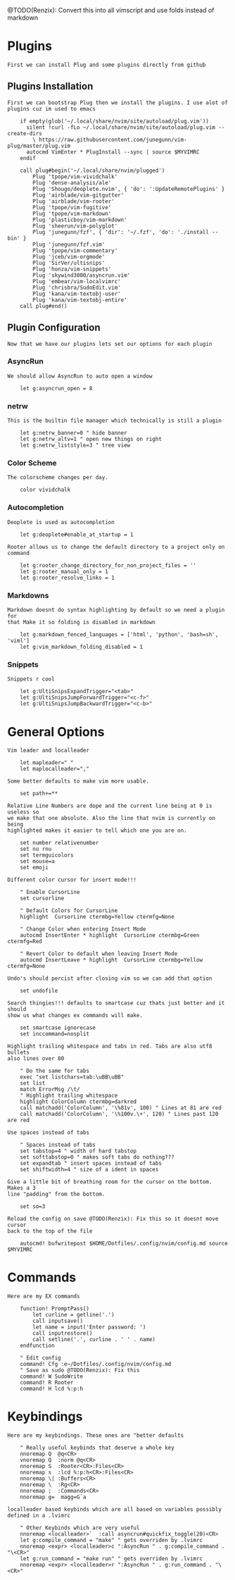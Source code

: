 @TODO(Renzix): Convert this into all vimscript and use folds instead of markdown

# Plugins

    First we can install Plug and some plugins directly from github

## Plugins Installation

    First we can bootstrap Plug then we install the plugins. I use alot of plugins cuz im used to emacs  


```vim
    if empty(glob('~/.local/share/nvim/site/autoload/plug.vim'))
      silent !curl -fLo ~/.local/share/nvim/site/autoload/plug.vim --create-dirs
        \ https://raw.githubusercontent.com/junegunn/vim-plug/master/plug.vim
      autocmd VimEnter * PlugInstall --sync | source $MYVIMRC
    endif
    
    call plug#begin('~/.local/share/nvim/plugged')
        Plug 'tpope/vim-vividchalk'
        Plug 'dense-analysis/ale'
        Plug 'Shougo/deoplete.nvim', { 'do': ':UpdateRemotePlugins' }
        Plug 'airblade/vim-gitgutter'
        Plug 'airblade/vim-rooter'
        Plug 'tpope/vim-fugitive'
        Plug 'tpope/vim-markdown'
        Plug 'plasticboy/vim-markdown'
        Plug 'sheerun/vim-polyglot'
        Plug 'junegunn/fzf', { 'dir': '~/.fzf', 'do': './install --bin' }
        Plug 'junegunn/fzf.vim'
        Plug 'tpope/vim-commentary'
        Plug 'jceb/vim-orgmode'
        Plug 'SirVer/ultisnips'
        Plug 'honza/vim-snippets'
        Plug 'skywind3000/asyncrun.vim'
        Plug 'embear/vim-localvimrc'
        Plug 'chrisbra/SudoEdit.vim'
        Plug 'kana/vim-textobj-user'
        Plug 'kana/vim-textobj-entire'
    call plug#end()
```

## Plugin Configuration 

    Now that we have our plugins lets set our options for each plugin

### AsyncRun

    We should allow AsyncRun to auto open a window

```vim
    let g:asyncrun_open = 8
```

### netrw

    This is the builtin file manager which technically is still a plugin

```vim
    let g:netrw_banner=0 " hide banner
    let g:netrw_altv=1 " open new things on right
    let g:netrw_liststyle=3 " tree view
```

### Color Scheme

    The colorscheme changes per day.

```vim
    color vividchalk
```

### Autocompletion

    Deoplete is used as autocompletion

```vim
    let g:deoplete#enable_at_startup = 1
```

    Rooter allows us to change the default directory to a project only on command

```vim
    let g:rooter_change_directory_for_non_project_files = ''
    let g:rooter_manual_only = 1
    let g:rooter_resolve_links = 1
```

### Markdowns

    Markdown doesnt do syntax highlighting by default so we need a plugin for
    that Make it so folding is disabled in markdown

```vim
    let g:markdown_fenced_languages = ['html', 'python', 'bash=sh', 'viml']
    let g:vim_markdown_folding_disabled = 1
```

### Snippets

    Snippets r cool

```vim
    let g:UltiSnipsExpandTrigger="<tab>"
    let g:UltiSnipsJumpForwardTrigger="<c-f>"
    let g:UltiSnipsJumpBackwardTrigger="<c-b>"
```

# General Options

    Vim leader and localleader

```vim
    let mapleader=" "
    let maplocalleader=","
```

    Some better defaults to make vim more usable.

```vim
    set path+=**
```

    Relative Line Numbers are dope and the current line being at 0 is useless so
    we make that one absolute. Also the line that nvim is currently on being 
    highlighted makes it easier to tell which one you are on.

```vim
    set number relativenumber
    set nu rnu
    set termguicolors
    set mouse=a
    set emoji
```

    Different color cursor for insert mode!!!

```vim
    " Enable CursorLine
    set cursorline

    " Default Colors for CursorLine
    highlight  CursorLine ctermbg=Yellow ctermfg=None

    " Change Color when entering Insert Mode
    autocmd InsertEnter * highlight  CursorLine ctermbg=Green ctermfg=Red

    " Revert Color to default when leaving Insert Mode
    autocmd InsertLeave * highlight  CursorLine ctermbg=Yellow ctermfg=None
```

    Undo's should percist after closing vim so we can add that option

```vim
    set undofile
```

    Search thingies!!! defaults to smartcase cuz thats just better and it should
    show us what changes ex commands will make.

```vim
    set smartcase ignorecase
    set inccommand=nosplit
```

    Highlight trailing whitespace and tabs in red. Tabs are also utf8 bullets 
    also lines over 80

```vim
    " Do the same for tabs
    exec "set listchars=tab:\uBB\uBB"
    set list
    match ErrorMsg /\t/
    " Highlight trailing whitespace
    highlight ColorColumn ctermbg=darkred
    call matchadd('ColorColumn', '\%81v', 100) " Lines at 81 are red
    call matchadd('ColorColumn', '\%100v.\+', 120) " Lines past 120 are red
```


    Use spaces instead of tabs  

```vim
    " Spaces instead of tabs
    set tabstop=4 " width of hard tabstop
    set softtabstop=0 " makes soft tabs do nothing???
    set expandtab " insert spaces instead of tabs
    set shiftwidth=4 " size of a ident in spaces
```

    Give a little bit of breathing room for the cursor on the bottom. Makes a 3
    line "padding" from the bottom.

```vim
    set so=3
```

    Reload the config on save @TODO(Renzix): Fix this so it doesnt move cursor 
    back to the top of the file

```vim
    autocmd! bufwritepost $HOME/Dotfiles/.config/nvim/config.md source $MYVIMRC
```

# Commands

    Here are my EX commands

```vim
    function! PromptPass()
        let curline = getline('.')
        call inputsave()
        let name = input('Enter password: ')
        call inputrestore()
        call setline('.', curline . ' ' . name)
    endfunction

    " Edit config
    command! Cfg :e~/Dotfiles/.config/nvim/config.md
    " Save as sudo @TODO(Renzix): Fix this
    command! W SudoWrite
    command! R Rooter
    command! H lcd %:p:h
```

# Keybindings

    Here are my keybindings. These ones are "better defaults

```vim
    " Really useful keybinds that deserve a whole key
    nnoremap Q  @q<CR>
    vnoremap Q  :norm @q<CR>
    nnoremap S  :Rooter<CR>:Files<CR>
    nnoremap s  :lcd %:p:h<CR>:Files<CR>
    nnoremap \| :Buffers<CR>
    nnoremap \  :Rg<CR>
    nnoremap ;  :Commands<CR>
    nnoremap g=  magg=G`a
```

    localleader based keybinds which are all based on variables possibly
    defined in a .lvimrc

```vim
    " Other Keybinds which are very useful
    nnoremap <localleader>`  :call asyncrun#quickfix_toggle(20)<CR>
    let g:compile_command = "make" " gets overriden by .lvimrc
    nnoremap <expr> <localleader>c ":AsyncRun " . g:compile_command . "\<CR>"
    let g:run_command = "make run" " gets overriden by .lvimrc
    nnoremap <expr> <localleader>r ":AsyncRun " . g:run_command . "\<CR>"
```
